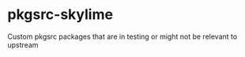pkgsrc-skylime
==============

Custom pkgsrc packages that are in testing or might not be relevant to upstream
